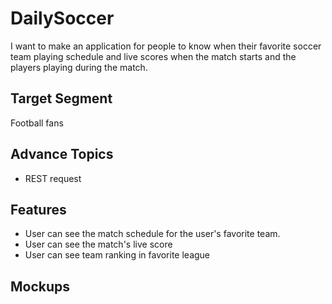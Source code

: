 # DailySoccer

I want to make an application for people to know when their favorite soccer team playing schedule and live scores when the match starts and the players playing during the match.

## Target Segment

Football fans

## Advance Topics

- REST request

## Features

- User can see the match schedule for the user's favorite team.
- User can see the match's live score
- User can see team ranking in favorite league

## Mockups
